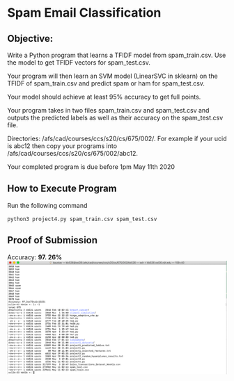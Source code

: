 # Spam Email Classification

## Objective:
Write a Python program that learns a TFIDF model from spam_train.csv. Use 
the model to get TFIDF vectors for spam_test.csv. 

Your program will then learn an SVM model (LinearSVC in sklearn) on the 
TFIDF of spam_train.csv and predict spam or ham for spam_test.csv.

Your model should achieve at least 95% accuracy to get full points.

Your program takes in two files spam_train.csv and spam_test.csv and 
outputs the predicted labels as well as their accuracy on the spam_test.csv 
file.

Directories: /afs/cad/courses/ccs/s20/cs/675/002/<ucid>.
For example if your ucid is abc12 then copy your programs into
/afs/cad/courses/ccs/s20/cs/675/002/abc12.

Your completed program is due before 1pm May 11th 2020

## How to Execute Program

Run the following command
```
python3 project4.py spam_train.csv spam_test.csv
```

## Proof of Submission

Accuracy: **97. 26%**
![Photo](Proof_of_Submission_Project4.png)